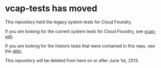 # vcap-tests has moved

This repository held the legacy system tests for Cloud Foundry. 

If you are looking for the current system tests for Cloud Foundry, see [vcap-yeti](https://github.com/cloudfoundry/vcap-yeti).

If you are looking for the historic tests that were contained in this repo, see the [attic](https://github.com/cloudfoundry-attic/vcap-tests).

This repository will be deleted from here on or after June 1st, 2013.